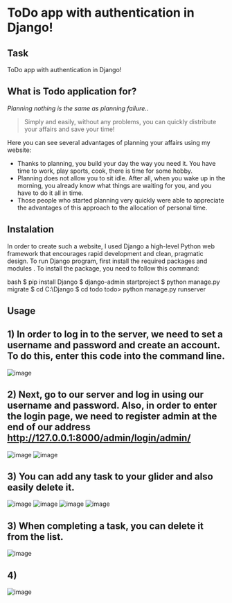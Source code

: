 # ToDo app with authentication in Django!
## Task
ToDo app with authentication in Django!
## What is Todo application for?

 *Planning nothing is the same as planning failure.*.

> Simply and easily, without any problems, you can quickly distribute your affairs and save your time!


Here you can see several advantages of planning your affairs using my website:

- Thanks to planning, you build your day the way you need it. You have time to work, play sports, cook, there is time for some hobby.
- Planning does not allow you to sit idle. After all, when you wake up in the morning, you already know what things are waiting for you, and you have to do it all in time.
- Those people who started planning very quickly were able to appreciate the advantages of this approach to the allocation of personal time.

## Instalation
In order to create such a website, I used Django a high-level Python web framework that encourages rapid development and clean, pragmatic design.
To run Django program, first install the required packages and modules . To install the package, you need to follow this command:

bash
$ pip install Django
$ django-admin startproject
$ python manage.py migrate
$ cd C:\Django 
$ cd todo
todo> python manage.py runserver
## Usage
## 1) In order to log in to the server, we need to set a username and password and create an account. To do this, enter this code into the command line.
![image](https://user-images.githubusercontent.com/93276431/149786035-0e9b8dd3-55da-4aa5-95c8-3942d01a79f6.png)
## 2) Next, go to our server and log in using our username and password. Also, in order to enter the login page, we need to register admin at the end of our address http://127.0.0.1:8000/admin/login/admin/
![image](https://user-images.githubusercontent.com/93276431/149786339-d377afc8-67df-4957-b5df-66d37dff3ee2.png)
![image](https://user-images.githubusercontent.com/93276431/149786453-cb197b5d-5586-4d21-aac5-68e87d4e8fd2.png)
## 3) You can add any task to your glider and also easily delete it.
![image](https://user-images.githubusercontent.com/93276431/149787102-c686c17c-c647-456f-b4c4-0576c3f1dff3.png)
![image](https://user-images.githubusercontent.com/93276431/149787493-dd37eb09-bb8c-49bf-b15f-afd1b237e495.png)
![image](https://user-images.githubusercontent.com/93276431/149787588-d7b5833f-f908-4bd4-8eca-ccdb42df2300.png)
![image](https://user-images.githubusercontent.com/93276431/149787693-5d86b6cc-be23-4857-9d5f-b9a5b6dfd263.png)
## 3) When completing a task, you can delete it from the list.
![image](https://user-images.githubusercontent.com/93276431/149788152-a3ead994-3a13-495e-ace5-b9cd0e16ac98.png)
## 4)
![image](https://user-images.githubusercontent.com/93276431/150114050-e8d5d43a-efd5-43d1-a8c5-a4dd4822b940.png)
